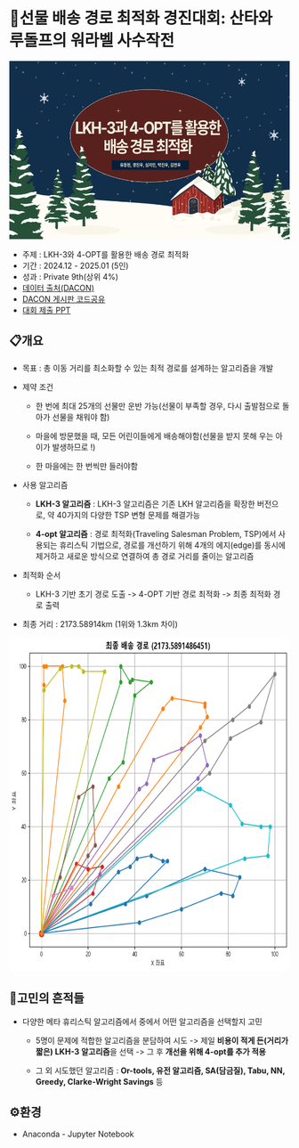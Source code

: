 # 🎅선물 배송 경로 최적화 경진대회: 산타와 루돌프의 워라벨 사수작전

<img src = "https://github.com/maango97/dacon-cvrp-optimization/blob/main/%ED%91%9C%EC%A7%80.png" width="600" height="320"/>

- 주제 : LKH-3와 4-OPT를 활용한 배송 경로 최적화
- 기간 : 2024.12 - 2025.01 (5인)
- 성과 : Private 9th(상위 4%)
- [데이터 출처(DACON)](https://dacon.io/competitions/official/236437/data)
- [DACON 게시판 코드공유](https://dacon.io/competitions/official/236437/codeshare/12186?page=1&dtype=recent)
- [대회 제출 PPT](https://github.com/maango97/dacon-cvrp-optimization/blob/main/DACON_%EC%A0%9C%EC%B6%9CPPT.pdf)


## 📋개요

- 목표 : 총 이동 거리를 최소화할 수 있는 최적 경로를 설계하는 알고리즘을 개발
  
- 제약 조건
  
  - 한 번에 최대 25개의 선물만 운반 가능(선물이 부족할 경우, 다시 출발점으로 돌아가 선물을 채워야 함)
  
  - 마을에 방문했을 때, 모든 어린이들에게 배송해야함(선물을 받지 못해 우는 아이가 발생하므로 !)
  
  - 한 마을에는 한 번씩만 들러야함
  
- 사용 알고리즘   

  - **LKH-3 알고리즘** : LKH-3 알고리즘은 기존 LKH 알고리즘을 확장한 버전으로, 약 40가지의 다양한 TSP 변형 문제를 해결가능
 
  - **4-opt 알고리즘** : 경로 최적화(Traveling Salesman Problem, TSP)에서 사용되는 휴리스틱 기법으로, 경로를 개선하기 위해 4개의 에지(edge)를 동시에 제거하고 새로운 방식으로 연결하여 총 경로 거리를 줄이는 알고리즘
  
- 최적화 순서

  - LKH-3 기반 초기 경로 도출 -> 4-OPT 기반 경로 최적화 -> 최종 최적화 경로 출력 
  
- 최종 거리 : 2173.58914km (1위와 1.3km 차이)
<img src="https://github.com/maango97/dacon-cvrp-optimization/blob/main/%EC%B5%9C%EC%A2%85%EA%B2%BD%EB%A1%9C_%EC%8B%9C%EA%B0%81%ED%99%94.png" width="600" height="600"/>


## 🧐고민의 흔적들

- 다양한 메타 휴리스틱 알고리즘에서 중에서 어떤 알고리즘을 선택할지 고민
 
  - 5명이 문제에 적합한 알고리즘을 분담하여 시도 -> 제일 **비용이 적게 든(거리가 짧은) LKH-3 알고리즘**을 선택 -> 그 후 **개선을 위해 4-opt를 추가 적용**
    
  - 그 외 시도했던 알고리즘 : **Or-tools, 유전 알고리즘, SA(담금질), Tabu, NN, Greedy, Clarke-Wright Savings** 등


## ⚙환경

- Anaconda - Jupyter Notebook
